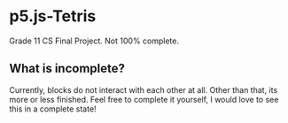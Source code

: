 # p5.js-Tetris
Grade 11 CS Final Project. Not 100% complete.

## What is incomplete?
Currently, blocks do not interact with each other at all. Other than that, its more or less finished. Feel free to complete it yourself, I would love to see this in a complete state!
